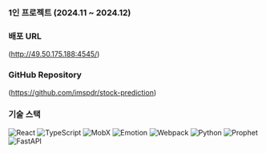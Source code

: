 ### 1인 프로젝트 (2024.11 ~ 2024.12)

### 배포 URL

(http://49.50.175.188:4545/)

### GitHub Repository

(https://github.com/imspdr/stock-prediction)

### 기술 스택

![React](https://img.shields.io/badge/React-61DAFB?style=for-the-badge&logo=react&logoColor=white) ![TypeScript](https://img.shields.io/badge/TypeScript-3178C6?style=for-the-badge&logo=typescript&logoColor=white) ![MobX](https://img.shields.io/badge/MobX-FF9955?style=for-the-badge&logo=mobx&logoColor=white) ![Emotion](https://img.shields.io/badge/Emotion-FF005C?style=for-the-badge&logo=emotion&logoColor=white) ![Webpack](https://img.shields.io/badge/Webpack-8DD6F9?style=for-the-badge&logo=webpack&logoColor=white) ![Python](https://img.shields.io/badge/Python-3776AB?style=for-the-badge&logo=python&logoColor=white) ![Prophet](https://img.shields.io/badge/Prophet-FF5F5F?style=for-the-badge&logo=prophet&logoColor=white) ![FastAPI](https://img.shields.io/badge/FastAPI-009688?style=for-the-badge&logo=fastapi&logoColor=white)
